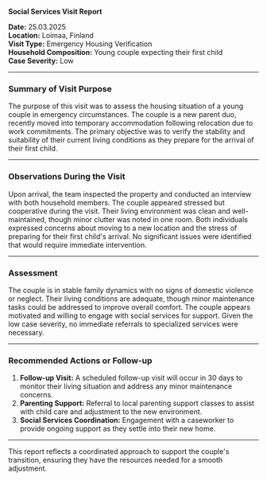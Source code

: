 

**Social Services Visit Report**

**Date:** 25.03.2025  
**Location:** Loimaa, Finland  
**Visit Type:** Emergency Housing Verification  
**Household Composition:** Young couple expecting their first child  
**Case Severity:** Low  

---

### Summary of Visit Purpose  
The purpose of this visit was to assess the housing situation of a young couple in emergency circumstances. The couple is a new parent duo, recently moved into temporary accommodation following relocation due to work commitments. The primary objective was to verify the stability and suitability of their current living conditions as they prepare for the arrival of their first child.

---

### Observations During the Visit  
Upon arrival, the team inspected the property and conducted an interview with both household members. The couple appeared stressed but cooperative during the visit. Their living environment was clean and well-maintained, though minor clutter was noted in one room. Both individuals expressed concerns about moving to a new location and the stress of preparing for their first child's arrival. No significant issues were identified that would require immediate intervention.

---

### Assessment  
The couple is in stable family dynamics with no signs of domestic violence or neglect. Their living conditions are adequate, though minor maintenance tasks could be addressed to improve overall comfort. The couple appears motivated and willing to engage with social services for support. Given the low case severity, no immediate referrals to specialized services were necessary.

---

### Recommended Actions or Follow-up  
1. **Follow-up Visit:** A scheduled follow-up visit will occur in 30 days to monitor their living situation and address any minor maintenance concerns.
2. **Parenting Support:** Referral to local parenting support classes to assist with child care and adjustment to the new environment.
3. **Social Services Coordination:** Engagement with a caseworker to provide ongoing support as they settle into their new home.

---

This report reflects a coordinated approach to support the couple's transition, ensuring they have the resources needed for a smooth adjustment.